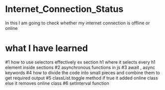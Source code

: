 # Internet_Connection_Status
In this I am going to check whether my internet connection is offline or online


# what I have learned
#1 how to use selectors effectively ex section h1 where it selects every h1 element inside sections 
#2 asynchronous functions in js 
#3 await , async keywords
#4 how to divide the code into small pieces and combine them to get required output
#5 classList.toggle method if true it added online class else it removes online class 
#6 setInterval function